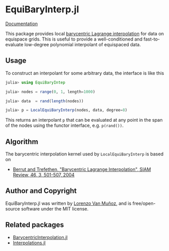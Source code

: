 # EquiBaryInterp.jl

[Documentation](https://lxvm.github.io/EquiBaryInterp.jl/dev/)

This package provides local [barycentric Lagrange
interpolation](https://en.wikipedia.org/wiki/Lagrange_polynomial#Barycentric_form)
for data on equispace grids. This is useful to provide a well-conditioned and
fast-to-evaluate low-degree polynomial interpolant of equispaced data.

## Usage

To construct an interpolant for some arbitrary data, the interface is like this
```julia
julia> using EquiBaryIntep

julia> nodes = range(0, 1, length=1000)

julia> data  = rand(length(nodes))

julia> p = LocalEquiBaryInterp(nodes, data, degree=8)
```
This returns an interpolant `p` that can be evaluated at any point in the span
of the nodes using the functor interface, e.g. `p(rand())`.

## Algorithm

The barycentric interpolation kernel used by `LocalEquiBaryInterp` is based on
- [Berrut and Trefethen, "Barycentric Lagrange Interpolation", SIAM Review, 46,
  3, 501-507, 2004](https://epubs.siam.org/doi/10.1137/S0036144502417715)

## Author and Copyright

EquiBaryInterp.jl was written by [Lorenzo Van Muñoz](https://web.mit.edu/lxvm/www/),
and is free/open-source software under the MIT license.

## Related packages
- [BarycentricInterpolation.jl](https://github.com/dawbarton/BarycentricInterpolation.jl)
- [Interpolations.jl](https://github.com/JuliaMath/Interpolations.jl)
